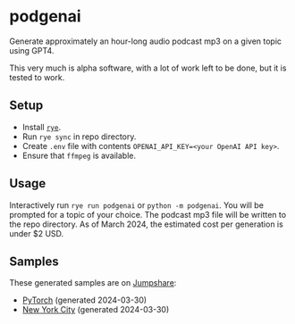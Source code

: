 # podgenai
Generate approximately an hour-long audio podcast mp3 on a given topic using GPT4.

This very much is alpha software, with a lot of work left to be done, but it is tested to work.

## Setup
* Install [`rye`](https://rye-up.com/).
* Run `rye sync` in repo directory.
* Create `.env` file with contents `OPENAI_API_KEY=<your OpenAI API key>`.
* Ensure that `ffmpeg` is available.

## Usage
Interactively run `rye run podgenai` or `python -m podgenai`. You will be prompted for a topic of your choice.
The podcast mp3 file will be written to the repo directory. As of March 2024, the estimated cost per generation is under $2 USD.

## Samples
These generated samples are on [Jumpshare](https://jumpshare.com/file-sharing/mp3):
* [PyTorch](https://jmp.sh/s/GD0Qbz8hRix80AprAFjX) (generated 2024-03-30)
* [New York City](https://jmp.sh/PCNVwdJ4) (generated 2024-03-30)